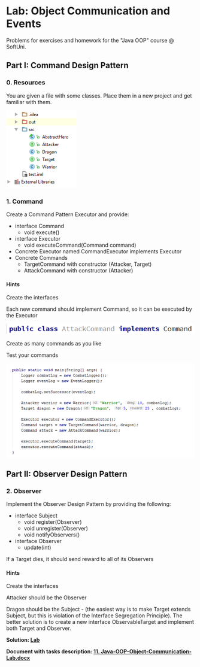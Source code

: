 # Lab: Object Communication and Events

Problems for exercises and homework for the "Java OOP" course @ SoftUni.

## Part I: Command Design Pattern

### 0. Resources

You are given a file with some classes. Place them in a new project and get familiar with them. 

![img1](./resources/media/image1.png)

### 1. Command

Create a Command Pattern Executor and provide:

- interface Command
  - void execute()
- interface Executor
  - void executeCommand(Command command)
- Concrete Executor named CommandExecutor implements Executor
- Concrete Commands
  - TargetCommand with constructor (Attacker, Target)
  - AttackCommand with constructor (Attacker)

#### Hints

Create the interfaces

Each new command should implement Command, so it can be executed by the Executor

![img2](./resources/media/image2.png)

Create as many commands as you like

Test your commands

![img3](./resources/media/image3.png)

## Part II: Observer Design Pattern

### 2. Observer

Implement the Observer Design Pattern by providing the following: 

- interface Subject
  - void register(Observer)
  - void unregister(Observer)
  - void notifyObservers()
- interface Observer
  - update(int)

If a Target dies, it should send reward to all of its Observers 

#### Hints

Create the interfaces

Attacker should be the Observer

Dragon should be the Subject - (the easiest way is to make Target extends Subject, but this is violation of the Interface Segregation Principle). The better solution is to create a new interface ObservableTarget and implement both Target and Observer.

<p><b>Solution: <a href="./lab/src">Lab</a></b></p>

<p><b>Document with tasks description: <a href="./resources/11. Java-OOP-Object-Communication-Lab.docx">11. Java-OOP-Object-Communication-Lab.docx</a></b></p>